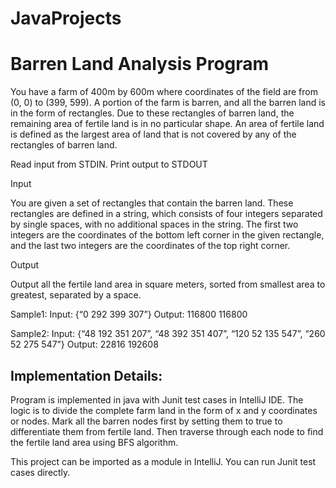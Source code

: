 # JavaProjects
# Barren Land Analysis Program

You have a farm of 400m by 600m where coordinates of the field are from (0, 0) to (399, 599). A portion of the farm is barren, and all the barren land is in the form of rectangles. Due to these rectangles of barren land, the remaining area of fertile land is in no particular shape. An area of fertile land is defined as the largest area of land that is not covered by any of the rectangles of barren land. 

Read input from STDIN. Print output to STDOUT 

Input 

You are given a set of rectangles that contain the barren land. These rectangles are defined in a string, which consists of four integers separated by single spaces, with no additional spaces in the string. The first two integers are the coordinates of the bottom left corner in the given rectangle, and the last two integers are the coordinates of the top right corner. 

Output 

Output all the fertile land area in square meters, sorted from smallest area to greatest, separated by a space.

Sample1: Input: {“0 292 399 307”}  Output:  116800  116800

Sample2: Input: {“48 192 351 207”, “48 392 351 407”, “120 52 135 547”, “260 52 275 547”} Output: 22816 192608 



## Implementation Details:
Program is implemented in java with Junit test cases in IntelliJ IDE.
The logic is to divide the complete farm land in the form of x and y coordinates or nodes. 
Mark all the barren nodes first by setting them to true to differentiate them from fertile land.
Then traverse through each node to find the fertile land area using BFS algorithm.

This project can be imported as a module in IntelliJ. You can run Junit test cases directly.

